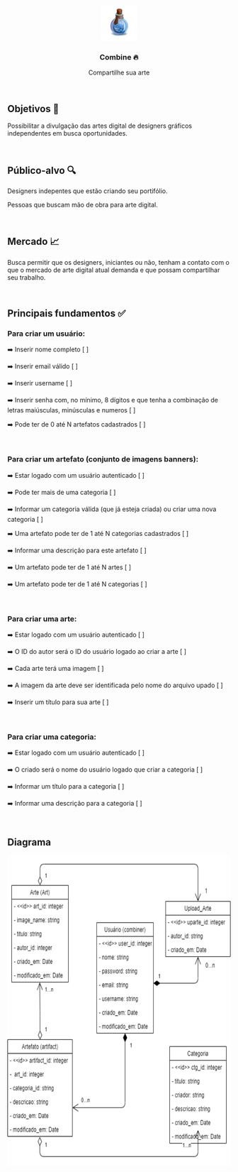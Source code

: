 <p align="center">
  <img src="resources/combine-logo.png" alt="Logo" widht="80" height="80">

  <h3 align="center">Combine 🔥</h3>
  <p align="center">Compartilhe sua arte</p>
  <br />

  ## Objetivos 📌
  <p>Possibilitar a divulgação das artes digital de designers gráficos independentes em busca oportunidades.</p>
  <br />

  ## Público-alvo 🔍️
  <p> Designers indepentes que estão criando seu portifólio.</p>
  <p>Pessoas que buscam mão de obra para arte digital.</p>
  <br />

  ## Mercado 📈
  <p>Busca permitir que os designers, iniciantes ou não, tenham a contato com o que o mercado de arte digital atual demanda e que possam compartilhar seu trabalho.</p>
  <br />

  ## Principais fundamentos ✅
  ### Para criar um usuário:
  <p>➡️ Inserir nome completo [  ]</p>
  <p> ➡️ Inserir email válido [  ]</p>
  <p> ➡️ Inserir username [  ]
  <p> ➡️ Inserir senha com, no mínimo, 8 dígitos e que tenha a combinação de letras maiúsculas, minúsculas e numeros [  ]</p>
  <p> ➡️ Pode ter de 0 até N artefatos cadastrados [  ]</p>
  <br />

  ### Para criar um artefato (conjunto de imagens banners):
  <p> ➡️ Estar logado com um usuário autenticado [  ]</p>
  <p> ➡️ Pode ter mais de uma categoria [  ]</p>
  <p> ➡️ Informar um categoria válida (que já esteja criada) ou criar uma nova categoria [  ]</p>
  <p> ➡️ Uma artefato pode ter de 1 até N categorias cadastrados [  ]</p>
  <p> ➡️ Informar uma descrição para este artefato [  ]</p>
  <p> ➡️ Um artefato pode ter de 1 até N artes [  ]</p>
  <p> ➡️ Um artefato pode ter de 1 até N categorias [  ]</p>
  <br />

  ### Para criar uma arte:
   <p> ➡️ Estar logado com um usuário autenticado [  ]</p>
   <p> ➡️ O ID do autor será o ID do usuário logado ao criar a arte [  ]</p>
   <p> ➡️ Cada arte terá uma imagem [  ]</p>
   <p> ➡️ A imagem da arte deve ser identificada pelo nome do arquivo upado [  ]</p>
   <p> ➡️ Inserir um título para sua arte [  ]</p>
  <br />

  ### Para criar uma categoria:
   <p> ➡️ Estar logado com um usuário autenticado [  ]</p>
   <p> ➡️ O criado será o nome do usuário logado que criar a categoria [  ]</p>
   <p> ➡️ Informar um título para a categoria [  ]</p>
   <p> ➡️ Informar uma descrição para a categoria [  ]</p>
  <br />
  
  ## Diagrama
  <p align="center">
  <img src="resources/combine-uml.png" alt="Modelo" widht="700" height="700">
  </p>
  <br />
</p>
